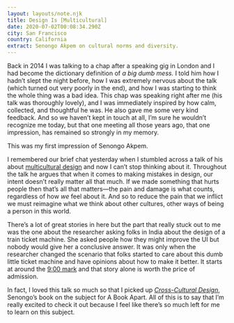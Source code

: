 ```yaml
---
layout: layouts/note.njk
title: Design Is [Multicultural]
date: 2020-07-02T00:08:34.290Z
city: San Francisco
country: California
extract: Senongo Akpem on cultural norms and diversity.
---
```


Back in 2014 I was talking to a chap after a speaking gig in London and I had become the dictionary definition of _a big dumb mess._ I told him how I hadn’t slept the night before, how I was extremely nervous about the talk (which turned out very poorly in the end), and how I was starting to think the whole thing was a bad idea. This chap was speaking right after me (his talk was thoroughly lovely), and I was immediately inspired by how calm, collected, and thoughtful he was. He also gave me some very kind feedback. And so we haven’t kept in touch at all, I’m sure he wouldn’t recognize me today, but that one meeting all those years ago, that one impression, has remained so strongly in my memory.

This was my first impression of Senongo Akpem.

I remembered our brief chat yesterday when I stumbled across a talk of his about [multicultural design](https://www.youtube.com/watch?v=XQEgWJDbXbc&feature=youtu.be) and now I can’t stop thinking about it. Throughout the talk he argues that when it comes to making mistakes in design, our intent doesn’t really matter all that much. If we made something that hurts people then that’s all that matters—the pain and damage is what counts, regardless of how _we_ feel about it. And so to reduce the pain that we inflict we must reimagine what we think about other cultures, other ways of being a person in this world.

There’s a lot of great stories in here but the part that really stuck out to me was the one about the researcher asking folks in India about the design of a train ticket machine. She asked people how they might improve the UI but nobody would give her a conclusive answer. It was only when the researcher changed the scenario that folks started to care about this dumb little ticket machine and have opinions about how to make it better. It starts at around the [9:00 mark](https://youtu.be/XQEgWJDbXbc?t=540) and that story alone is worth the price of admission.

In fact, I loved this talk so much so that I picked up _[Cross-Cultural Design](https://abookapart.com/products/cross-cultural-design)_, Senongo’s book on the subject for A Book Apart. All of this is to say that I’m really excited to check it out because I feel like there’s so much left for me to learn on this subject.

